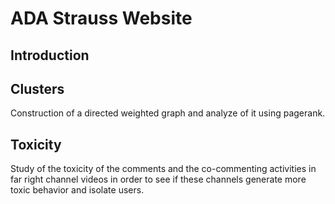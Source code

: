 # ADA Strauss Website
## Introduction

## Clusters
Construction of a directed weighted graph and analyze of it using pagerank.
## Toxicity

Study of the toxicity of the comments and the co-commenting activities in far right channel videos in order to see if these channels generate more toxic behavior and isolate users. 
